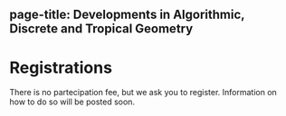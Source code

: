 page-title: Developments in Algorithmic, Discrete and Tropical Geometry
---

# Registrations

There is no partecipation fee, but we ask you to register. 
Information on how to do so will be posted soon. 



